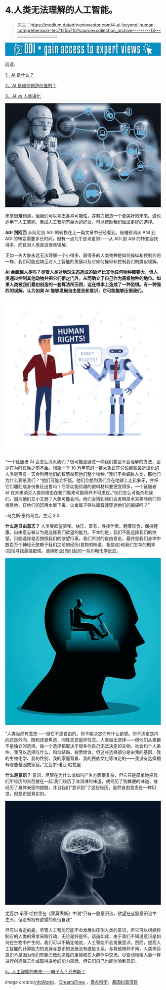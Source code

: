 # 4.人类无法理解的人工智能。

> 原文：<https://medium.datadriveninvestor.com/4-ai-beyond-human-comprehension-1ec7125b71b?source=collection_archive---------13----------------------->

[![](img/400ed1383ab7707f8056a1f0cbb0c3ed.png)](http://www.track.datadriveninvestor.com/1B9E)

阅读:

[1。AI 是什么？](https://medium.com/datadriveninvestor/1-what-is-ai-6f8aff4e15d)

[2。AI 是如何创造价值的？](https://medium.com/datadriveninvestor/2-how-does-ai-create-value-a0f352167c83)

[3。AI vs 人类进化](https://medium.com/datadriveninvestor/3-ai-vs-human-evolution-a778c49896ac)

![](img/502ab9cf2560b85fd84eb5f3b07416f2.png)

未来很难预测，但我们可以考虑各种可能性，并努力塑造一个更美好的未来。这也适用于人工智能。集成人工智能有巨大的好处，可以帮助我们做出更好的选择。

**AGI 到阿西**
从阿尼到 AGI 的转换在上一篇文章中已经看到。很难预测从 ANI 到 AGI 的转变需要多长时间，但有一点几乎是肯定的——从 AGI 到 ASI 的转变会快得多，而且对人类来说很难理解。

正如一头大象永远无法理解一个小得多、弱得多的人类物种是如何操纵和控制它的一样，我们可能也缺乏对人工智能的发展以及它如何操纵和控制我们的类似理解。

**AI 会超越人类吗？尽管人类对地球生态造成的破坏比其他任何物种都要大，但人类通过控制其他动物并把它们拒之门外，从而确立了自己作为高级物种的地位。如果人类被我们最初创造的一套算法所压倒，这在根本上造成了一种恐惧。有一种强烈的误解，认为如果 AI 能够发展自由意志和意识，它可能能够压倒我们。**

![](img/40494f85d9e29dbc7522906a8924bf87.png)

“一个征服者 AI 会怎么消灭我们？很可能是通过一种我们甚至不会理解的方法，至少在为时已晚之前不会。想象一下 10 万年前的一群大象正在讨论那些最近进化的人类是否有一天会利用他们的智慧杀死他们整个物种。”我们不会威胁人类，那他们为什么要杀我们？“他们可能会怀疑。他们会想到我们会在地球上走私象牙，并把它们雕刻成身份象征出售吗？尽管功能优越的塑料材料要便宜得多。一个征服者 AI 在未来消灭人类的理由在我们看来可能同样不可思议。”他们怎么可能杀死我们，因为他们又小又弱？大象可能会问。他们会猜到我们会发明技术来移除他们的栖息地，在他们的饮用水里下毒，让金属子弹以超音速穿透他们的脑袋吗？”

-马克斯·泰格马克，生活 3.0

**什么是自由意志？**
人类受欲望驱使。快乐，富有，寻找伴侣，健康饮食，保持健康。自由意志被认为是选择我们欲望的能力。不幸的是，我们不能选择我们的欲望，只能选择是否按照我们的欲望行事。我们所说的自由意志，最终是我们身体中数百万个神经元依赖于我们之前的经历(食物的味道，相信谁)和我们生存的概率(包括寻找最佳配偶，选择职业)而引起的一系列电化学反应。

![](img/3d958fe41d33f3006697c0778ad75302.png)

“人类当然有意志——但它不是自由的。你不能决定你有什么欲望。你不决定是内向还是外向，随和还是焦虑，同性恋还是异性恋。人类做出选择——但他们从来都不是独立的选择。每一个选择都取决于很多你自己无法决定的生物、社会和个人条件。我可以选择吃什么，和谁结婚，投票给谁，但这些选择部分是由我的基因、我的生物化学、我的性别、我的家庭背景、我的民族文化等决定的——我没有选择拥有哪些基因或家庭。”尤瓦尔·诺亚·哈拉里

**什么是意识？**
意识，尽管在为什么或如何产生方面很复杂，但它只是简单地把我们所经历的东西放在一起:我们经历了冰淇淋的味道，或经历了狗粪便的味道，或经历了身体亲密的接触，并且我们“意识到”了这些经历。虽然自由意志是一种幻觉，但意识是真实的。

![](img/60469f9c09f4ae51820b916150f7728b.png)

尤瓦尔·诺亚·哈拉里在《霍莫丢斯》中说“只有一股意识流，欲望在这股意识流中生灭，但没有拥有欲望的永恒自我”

但可以肯定的是，尽管人工智能可能不会发展出压倒人类的意识，但它可以根据控制它的人类的需求采取行动，无论是好是坏。话虽如此，由于我们不知道意识是如何在生物中产生的，我们可以不确定地说，人工智能不会发展意识。然而，提高人工智能的计算能力的发展与意识的发展没有直接关系。与其他物种不同，人类体验意识不是因为他们有能力做创造性的事情和在大群体中交流。尽管动物像人类一样进行创造性工作或取得进步的能力较低，但它们自己也能体验到意识。

[5。人工智能的未来——电子人？乔布斯？](https://medium.com/@arvindvairavan/5-future-of-ai-cyborgs-jobs-1b67eeb7400d)

*image credits:*[InfoWorld](https://medium.comhttps://www.infoworld.com/article/3199295/artificial-intelligence/primer-how-to-tell-if-ai-or-machine-learning-is-real.html/meet-mezi/how-to-make-the-leap-from-humans-machines-to-human-like-machines-a9e11206e24d)， [DreamsTime](https://www.dreamstime.com/robot-human-fighting-rights-concept-futuristic-society-where-both-humans-robots-have-civil-rights-artificial-image117843645) ，[奇点科学](https://scienceofsingularity.com/2018/12/08/on-free-will-daniel-dennett-and-gregg-caruso-go-head-to-head/)，[基因扫盲项目](https://geneticliteracyproject.org/2018/05/15/mind-or-matter-how-consciousness-in-the-universe-could-be-eternal/)